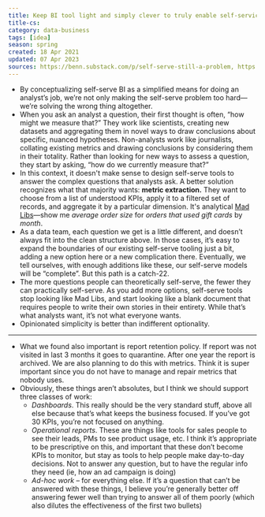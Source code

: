 ```yaml
---
title: Keep BI tool light and simply clever to truly enable self-service
title-cs: 
category: data-business
tags: [idea]
season: spring
created: 18 Apr 2021
updated: 07 Apr 2023
sources: https://benn.substack.com/p/self-serve-still-a-problem, https://getdbt.slack.com/archives/C0VLNUUTZ/p1617896542331100
---
```


- By conceptualizing self-serve BI as a simplified means for doing an analyst’s job, we’re not only making the self-serve problem too hard—we’re solving the wrong thing altogether.
- When you ask an analyst a question, their first thought is often, “how might we measure that?” They work like scientists, creating new datasets and aggregating them in novel ways to draw conclusions about specific, nuanced hypotheses. Non-analysts work like journalists, collating existing metrics and drawing conclusions by considering them in their totality. Rather than looking for new ways to assess a question, they start by asking, “how do we currently measure that?”
- In this context, it doesn't make sense to design self-serve tools to answer the complex questions that analysts ask. A better solution recognizes what that majority wants: **metric extraction.** They want to choose from a list of understood KPIs, apply it to a filtered set of records, and aggregate it by a particular dimension. It's analytical [Mad Libs](https://en.wikipedia.org/wiki/Mad_Libs)—show me _average order size_ for _orders that used gift cards_ by _month_.
- As a data team, each question we get is a little different, and doesn’t always fit into the clean structure above. In those cases, it’s easy to expand the boundaries of our existing self-serve tooling just a bit, adding a new option here or a new complication there. Eventually, we tell ourselves, with enough additions like these, our self-serve models will be “complete”. But this path is a catch-22.
- The more questions people can theoretically self-serve, the fewer they can practically self-serve. As you add more options, self-serve tools stop looking like Mad Libs, and start looking like a blank document that requires people to write their own stories in their entirety. While that’s what analysts want, it’s not what everyone wants.
- Opinionated simplicity is better than indifferent optionality.

---

- What we found also important is report retention policy. If report was not visited in last 3 months it goes to quarantine. After one year the report is archived. We are also planning to do this with metrics. Think it is super important since you do not have to manage and repair metrics that nobody uses.
- Obviously, these things aren’t absolutes, but I think we should support three classes of work:  
	- *Dashboards*. This really should be the very standard stuff, above all else because that’s what keeps the business focused. If you’ve got 30 KPIs, you’re not focused on anything.
	- *Operational reports*. These are things like tools for sales people to see their leads, PMs to see product usage, etc. I think it’s appropriate to be prescriptive on this, and important that these don’t become KPIs to monitor, but stay as tools to help people make day-to-day decisions. Not to answer any question, but to have the regular info they need (ie, how an ad campaign is doing)
	- *Ad-hoc work* – for everything else. If it’s a question that can’t be answered with these things, I believe you’re generally better off answering fewer well than trying to answer all of them poorly (which also dilutes the effectiveness of the first two bullets)

